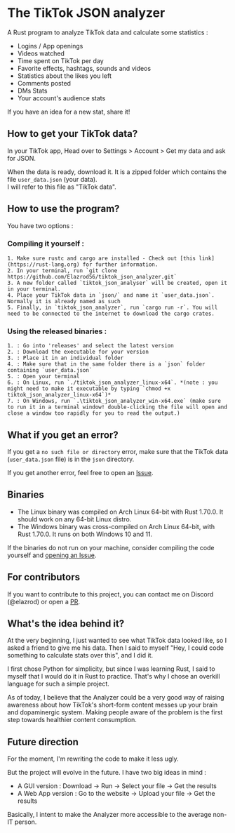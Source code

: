 # The TikTok JSON analyzer

A Rust program to analyze TikTok data and calculate some statistics :

- Logins / App openings
- Videos watched
- Time spent on TikTok per day
- Favorite effects, hashtags, sounds and videos
- Statistics about the likes you left
- Comments posted
- DMs Stats
- Your account's audience stats

If you have an idea for a new stat, share it!

## How to get your TikTok data?

In your TikTok app, Head over to Settings > Account > Get my data and ask for JSON.

When the data is ready, download it. It is a zipped folder which contains the file `user_data.json` (your data).  
I will refer to this file as "TikTok data".

## How to use the program?

You have two options :

### Compiling it yourself :

    1. Make sure rustc and cargo are installed - Check out [this link](https://rust-lang.org) for further information.  
    2. In your terminal, run `git clone https://github.com/Elazrod56/tiktok_json_analyzer.git`  
    3. A new folder called `tiktok_json_analyser` will be created, open it in your terminal.  
    4. Place your TikTok data in `json/` and name it `user_data.json`. Normally it is already named as such  
    5. Finally, in `tiktok_json_analyzer`, run `cargo run -r`. You will need to be connected to the internet to download the cargo crates.  

### Using the released binaries :

	1. : Go into 'releases' and select the latest version  
	2. : Download the executable for your version  
	3. : Place it in an individual folder  
	4. : Make sure that in the same folder there is a `json` folder containing `user_data.json`  
	5. : Open your terminal  
	6. : On Linux, run `./tiktok_json_analyzer_linux-x64`. *(note : you might need to make it executable by typing `chmod +x tiktok_json_analyzer_linux-x64`)*  
	7. : On Windows, run `.\tiktok_json_analyzer_win-x64.exe` (make sure to run it in a terminal window! double-clicking the file will open and close a window too rapidly for you to read the output.)  

## What if you get an error?

If you get a `no such file or directory` error, make sure that the TikTok data (`user_data.json` file) is in the `json` directory.

If you get another error, feel free to open an [Issue](https://github.com/Elazrod56/tiktok_json_analyzer/issues/new).

## Binaries

- The Linux binary was compiled on Arch Linux 64-bit with Rust 1.70.0. It should work on any 64-bit Linux distro.
- The Windows binary was cross-compiled on Arch Linux 64-bit, with Rust 1.70.0. It runs on both Windows 10 and 11.

If the binaries do not run on your machine, consider compiling the code yourself and [opening an Issue](https://github.com/Elazrod56/tiktok_json_analyzer/issues/new).

## For contributors

If you want to contribute to this project, you can contact me on Discord (@elazrod) or open a [PR](https://github.com/Elazrod56/tiktok_json_analyzer/pulls).

## What's the idea behind it?

At the very beginning, I just wanted to see what TikTok data looked like, so I asked a friend to give me his data.
Then I said to myself "Hey, I could code something to calculate stats over this", and I did it.  
  
I first chose Python for simplicity, but since I was learning Rust, I said to myself that
I would do it in Rust to practice. That's why I chose an overkill language for such a simple project.  
  
As of today, I believe that the Analyzer could be a very good way of raising awareness about how TikTok's short-form content messes up your brain and dopaminergic system.
Making people aware of the problem is the first step towards healthier content consumption.

## Future direction

For the moment, I'm rewriting the code to make it less ugly.  

But the project will evolve in the future. I have two big ideas in mind :
- A GUI version : Download -> Run -> Select your file -> Get the results
- A Web App version : Go to the website -> Upload your file -> Get the results

Basically, I intent to make the Analyzer more accessible to the average non-IT person.

